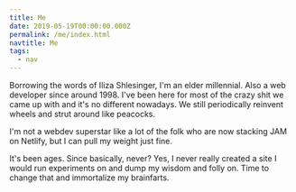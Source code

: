 ```yaml
---
title: Me
date: 2019-05-19T00:00:00.000Z
permalink: /me/index.html
navtitle: Me
tags:
  - nav
---
```

Borrowing the words of Iliza Shlesinger, I'm an elder millennial. Also a web developer since around 1998. I've been here for most of the crazy shit we came up with and it's no different nowadays. We still periodically reinvent wheels and strut around like peacocks.

I'm not a webdev superstar like a lot of the folk who are now stacking JAM on Netlify, but I can pull my weight just fine.

It's been ages. Since basically, never? Yes, I never really created a site I would run experiments on and dump my wisdom and folly on. Time to change that and immortalize my brainfarts.
